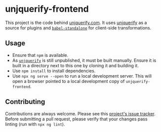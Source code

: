 # unjquerify-frontend

This project is the code behind [unjquerify.com](https://www.unjquerify.com). 
It uses [unjquerify](https://github.com/devbridie/unjquerify) as a source for plugins and [`babel-standalone`](https://github.com/babel/babel-standalone) for client-side transformations.

## Usage
* Ensure that `npm` is available.
* As [`unjquerify`](https://github.com/devbridie/unjquerify) is still unpublished, it must be built manually. Ensure it is built in a directory next to this one by cloning it and building it.
* Use `npm install` to install dependencies.
* Use `npx ng serve --open` to run a local development server. This will open a browser pointed to a local development copy of `unjquerify-frontend`.

## Contributing
Contributions are always welcome. Please see this [project's issue tracker](https://github.com/devbridie/unjquerify-frontend/issues). Before submitting a pull request, please verify that your changes pass linting (run with `npx ng lint`).
